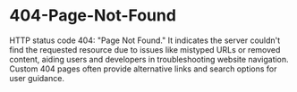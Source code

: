 # 404-Page-Not-Found
HTTP status code 404: "Page Not Found." It indicates the server couldn't find the requested resource due to issues like mistyped URLs or removed content, aiding users and developers in troubleshooting website navigation. Custom 404 pages often provide alternative links and search options for user guidance.
